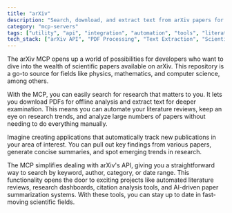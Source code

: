 ```yaml
---
title: "arXiv"
description: "Search, download, and extract text from arXiv papers for literature review, trend analysis, and automated summarization in scientific research."
category: "mcp-servers"
tags: ["utility", "api", "integration", "automation", "tools", "literature review", "trend analysis", "summarization"]
tech_stack: ["arXiv API", "PDF Processing", "Text Extraction", "Scientific Research Tools", "Data Analysis", "Automation Frameworks"]
---
```


The arXiv MCP opens up a world of possibilities for developers who want to dive into the wealth of scientific papers available on arXiv. This repository is a go-to source for fields like physics, mathematics, and computer science, among others.

With the MCP, you can easily search for research that matters to you. It lets you download PDFs for offline analysis and extract text for deeper examination. This means you can automate your literature reviews, keep an eye on research trends, and analyze large numbers of papers without needing to do everything manually.

Imagine creating applications that automatically track new publications in your area of interest. You can pull out key findings from various papers, generate concise summaries, and spot emerging trends in research.

The MCP simplifies dealing with arXiv's API, giving you a straightforward way to search by keyword, author, category, or date range. This functionality opens the door to exciting projects like automated literature reviews, research dashboards, citation analysis tools, and AI-driven paper summarization systems. With these tools, you can stay up to date in fast-moving scientific fields.